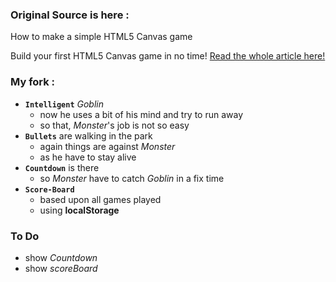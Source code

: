 <h3>Original Source is here :</h3>
How to make a simple HTML5 Canvas game

Build your first HTML5 Canvas game in no time! [Read the whole article here!](http://www.lostdecadegames.com/how-to-make-a-simple-html5-canvas-game/)

<h3>My fork :</h3>

<ul>
  <li>
  <code><b>Intelligent</b></code> <i>Goblin</i>
  <ul>
    <li>now he uses a bit of his mind and try to run away</li>
    <li>so that, <i>Monster</i>'s job is not so easy</li>
  </ul>
  </li>

  <li>
  <code><b>Bullets</b></code> are walking in the park
  <ul>
    <li>again things are against <i>Monster</i></li>
    <li>as he have to stay alive</li>
  </ul>
  </li>
  
  <li>
      <code><b>Countdown</b></code> is there
  <ul>
    <li>so <i>Monster</i> have to catch <i>Goblin</i> in a fix time</li>
  </ul>
  </li>
  
  <li>
  <code><b>Score-Board</b></code>
  <ul>
    <li>based upon all games played</li>
    <li>using <b>localStorage</b></li>
  </ul>
  </li>
</ul>

<h3>To Do</h3>
<ul>
  <li>show <i>Countdown</i></li>
  <li>show <i>scoreBoard</i></li>
</ul>
